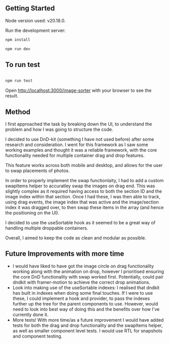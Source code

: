 ## Getting Started

Node version used: v20.18.0.

Run the development server:

```bash
npm install

npm run dev

```

## To run test

```bash

npm run test

```

Open [http://localhost:3000/image-sorter](http://localhost:3000/image-sorter) with your browser to see the result.

## Method

I first approached the task by breaking down the UI, to understand the problem and how I was going to structure the code.

I decided to use DnD-kit (something I have not used before) after some research and consideration. I went for this framework as I saw some working examples and thought it was a reliable framework, with the core functionality needed for multiple container drag and drop features.

This feature works across both mobile and desktop, and allows for the user to swap placements of photos.

In order to properly implement the swap functionlaity, I had to add a custom swapItems helper to accuratley swap the images on drag end. This was slightly complex as it required having access to both the section ID and the image index within that section. Once I had these, I was then able to track, using drag events, the image index that was active and the image/section index it was dragged over, to then swap these items in the array (and hence the positioning on the UI).

I decided to use the useSortable hook as it seemed to be a great way of handling multiple droppable containers.

Overall, I aimed to keep the code as clean and modular as possible.

## Future Improvements with more time

- I would have liked to have got the image circle on drag functionality working along with the animation on drop, however I prioritised ensuring the core DnD functionality with swap worked first. Potentially, could pair dndkit with framer-motion to achieve the correct drop animations.
- Look into making use of the useSortable indexes: I realised that dndkit has built in indexes when doing some final touches. If I were to use these, I could implement a hook and provider, to pass the indexes further up the tree for the parent components to use. However, would need to look into best way of doing this and the benefits over how I've currently done it.
- More tests! With more time/as a future improvement I would have added tests for both the drag and drop functionality and the swapItems helper, as well as smaller component level tests. I would use RTL for snapshots and component testing.

